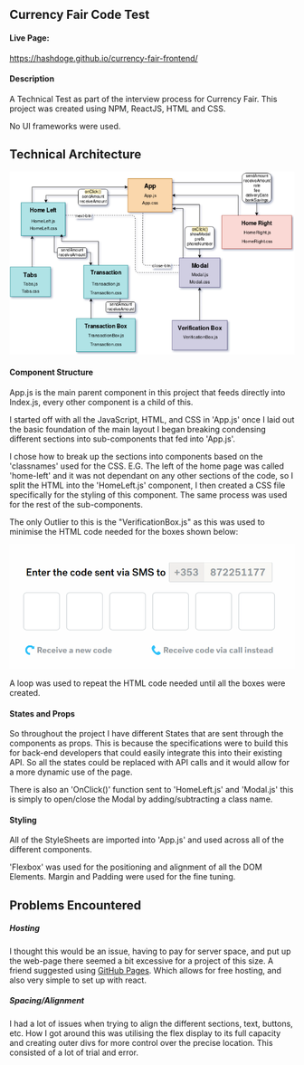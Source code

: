 ## Currency Fair Code Test

#### Live Page:

https://hashdoge.github.io/currency-fair-frontend/

#### Description 

A Technical Test as part of the interview process for Currency Fair. This project was created using NPM, ReactJS, HTML and CSS. 

No UI frameworks were used.

Technical Architecture
-

![Diagram](./src/resources/images/Architecture.png)

#### Component Structure

App.js is the main parent component in this project that feeds directly into Index.js, 
every other component is a child of this. 

I started off with all the JavaScript, HTML, and CSS in 'App.js' once I laid out the basic foundation 
of the main layout I began breaking condensing different sections into sub-components that fed into 'App.js'.

I chose how to break up the sections into components based on the 'classnames' used for the CSS. E.G. The left 
of the home page was called 'home-left' and it was not dependant on any other sections of the code, so I split the HTML
into the 'HomeLeft.js' component, I then created a CSS file specifically for the styling of this component. The same process
was used for the rest of the sub-components.

The only Outlier to this is the "VerificationBox.js" as this was used to minimise the HTML code needed for the boxes shown below:

![VerificationBox](./src/resources/images/VerificationBox.png)

A loop was used to repeat the HTML code needed until all the boxes were created. 

#### States and Props

So throughout the project I have different States that are sent through the components as props. This is
because the specifications were to build this for back-end developers that could easily integrate this into their existing API. 
So all the states could be replaced with API calls and it would allow for a more dynamic use of the page. 

There is also an 'OnClick()' function sent to 'HomeLeft.js' and 'Modal.js' this is simply to open/close the Modal by 
adding/subtracting a class name. 

#### Styling

All of the StyleSheets are imported into 'App.js' and used across all of the different components. 


'Flexbox' was used for the positioning and alignment of all the DOM Elements. 
Margin and Padding were used for the fine tuning. 

Problems Encountered
-

##### Hosting 

I thought this would be an issue, having to pay for server space, and put up the web-page there seemed a bit excessive for
a project of this size. A friend suggested using [GitHub Pages](https://pages.github.com/). Which allows for free hosting, and
also very simple to set up with react. 

##### Spacing/Alignment

I had a lot of issues when trying to align the different sections, text, buttons, etc. How I got around this was utilising
the flex display to its full capacity and creating outer divs for more control over the precise location.
 This consisted of a lot of trial and error. 

